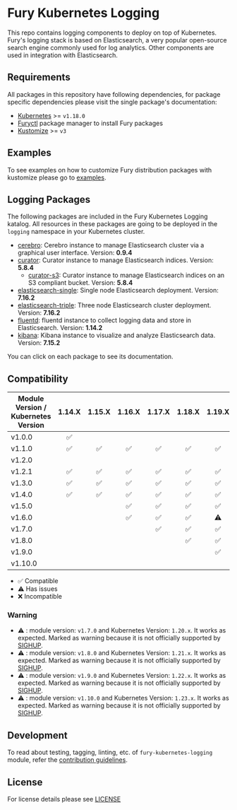 # Fury Kubernetes Logging

This repo contains logging components to deploy on top of Kubernetes. Fury's
logging stack is based on Elasticsearch, a very popular open-source search
engine commonly used for log analytics. Other components are used in integration
with Elasticsearch.

## Requirements

All packages in this repository have following dependencies, for package
specific dependencies please visit the single package's documentation:

- [Kubernetes](https://kubernetes.io) >= `v1.18.0`
- [Furyctl](https://github.com/sighup-io/furyctl) package manager to install Fury packages
- [Kustomize](https://github.com/kubernetes-sigs/kustomize) >= `v3`


## Examples

To see examples on how to customize Fury distribution packages with kustomize
please go to [examples](examples).


## Logging Packages

The following packages are included in the Fury Kubernetes Logging katalog. All
resources in these packages are going to be deployed in the `logging` namespace in
your Kubernetes cluster.

- [cerebro](katalog/cerebro): Cerebro instance to manage Elasticsearch cluster via a
  graphical user interface. Version: **0.9.4**
- [curator](katalog/curator): Curator instance to manage Elasticsearch indices. Version: **5.8.4**
  - [curator-s3](katalog/curator-s3): Curator instance to manage Elasticsearch indices on an S3 compliant bucket.
  Version: **5.8.4**
- [elasticsearch-single](katalog/elasticsearch-single): Single node Elasticsearch
  deployment. Version: **7.16.2**
- [elasticsearch-triple](katalog/elasticsearch-triple): Three node Elasticsearch cluster
  deployment. Version: **7.16.2**
- [fluentd](katalog/fluentd): fluentd instance to collect logging data and store in
  Elasticsearch. Version: **1.14.2**
- [kibana](katalog/kibana): Kibana instance to visualize and analyze Elasticsearch data. Version: **7.15.2**

You can click on each package to see its documentation.


## Compatibility

| Module Version / Kubernetes Version | 1.14.X             | 1.15.X             | 1.16.X             | 1.17.X             | 1.18.X             | 1.19.X             | 1.20.X             | 1.21.X             | 1.22.X             | 1.23.X    |
|-------------------------------------|:------------------:|:------------------:|:------------------:|:------------------:|:------------------:|:------------------:|:------------------:|:------------------:|:------------------:|-----------|
| v1.0.0                              | :white_check_mark: |                    |                    |                    |                    |                    |                    |                    |                    |           |
| v1.1.0                              | :white_check_mark: | :white_check_mark: | :white_check_mark: | :white_check_mark: | :white_check_mark: | :white_check_mark: |                    |                    |                    |           |
| v1.2.0                              |                    |                    |                    |                    |                    |                    |                    |                    |                    |           |
| v1.2.1                              | :white_check_mark: | :white_check_mark: | :white_check_mark: | :white_check_mark: | :white_check_mark: | :white_check_mark: |                    |                    |                    |           |
| v1.3.0                              | :white_check_mark: | :white_check_mark: | :white_check_mark: | :white_check_mark: | :white_check_mark: | :white_check_mark: |                    |                    |                    |           |
| v1.4.0                              | :white_check_mark: | :white_check_mark: | :white_check_mark: | :white_check_mark: | :white_check_mark: | :white_check_mark: |                    |                    |                    |           |
| v1.5.0                              |                    |                    | :white_check_mark: | :white_check_mark: | :white_check_mark: | :white_check_mark: |                    |                    |                    |           |
| v1.6.0                              |                    |                    | :white_check_mark: | :white_check_mark: | :white_check_mark: | :warning:          |                    |                    |                    |           |
| v1.7.0                              |                    |                    |                    | :white_check_mark: | :white_check_mark: | :white_check_mark: | :warning:          |                    |                    |           |
| v1.8.0                              |                    |                    |                    |                    | :white_check_mark: | :white_check_mark: | :white_check_mark: | :warning:          |                    |           |
| v1.9.0                              |                    |                    |                    |                    |                    | :white_check_mark: | :white_check_mark: | :white_check_mark: | :warning:          |           |
| v1.10.0                             |                    |                    |                    |                    |                    |                    | :white_check_mark: | :white_check_mark: | :white_check_mark: | :warning: |

- :white_check_mark: Compatible
- :warning: Has issues
- :x: Incompatible

### Warning

- :warning: : module version: `v1.7.0` and Kubernetes Version: `1.20.x`. It works as expected. Marked as warning
because it is not officially supported by [SIGHUP](https://sighup.io).
- :warning: : module version: `v1.8.0` and Kubernetes Version: `1.21.x`. It works as expected. Marked as warning
because it is not officially supported by [SIGHUP](https://sighup.io).
- :warning: : module version: `v1.9.0` and Kubernetes Version: `1.22.x`. It works as expected. Marked as warning
because it is not officially supported by [SIGHUP](https://sighup.io).
- :warning: : module version: `v1.10.0` and Kubernetes Version: `1.23.x`. It works as expected. Marked as warning
because it is not officially supported by [SIGHUP](https://sighup.io).

## Development

To read about testing, tagging, linting, etc. of `fury-kubernetes-logging` module,
refer the [contribution guidelines](docs/CONTRIBUTING.md).

## License

For license details please see [LICENSE](LICENSE)
